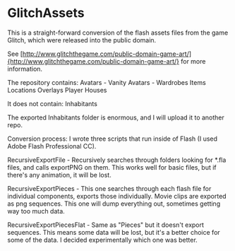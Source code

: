 GlitchAssets
============
This is a straight-forward conversion of the flash assets files from the game Glitch, which were released into the public domain.

See [http://www.glitchthegame.com/public-domain-game-art/]{http://www.glitchthegame.com/public-domain-game-art/} for more information.

The repository contains:
Avatars - Vanity
Avatars - Wardrobes
Items
Locations
Overlays
Player Houses

It does not contain:
Inhabitants

The exported Inhabitants folder is enormous, and I will upload it to another repo.

Conversion process:
I wrote three scripts that run inside of Flash (I used Adobe Flash Professional CC).

RecursiveExportFile - Recursively searches through folders looking for *.fla files, and calls exportPNG on them. This works well for basic files, but if there's any animation, it will be lost.

RecursiveExportPieces - This one searches through each flash file for individual components, exports those individually. Movie clips are exported as png sequences. This one will dump everything out, sometimes getting way too much data.

RecursiveExportPiecesFlat - Same as "Pieces" but it doesn't export sequences. This means some data will be lost, but it's a better choice for some of the data. I decided experimentally which one was better.

